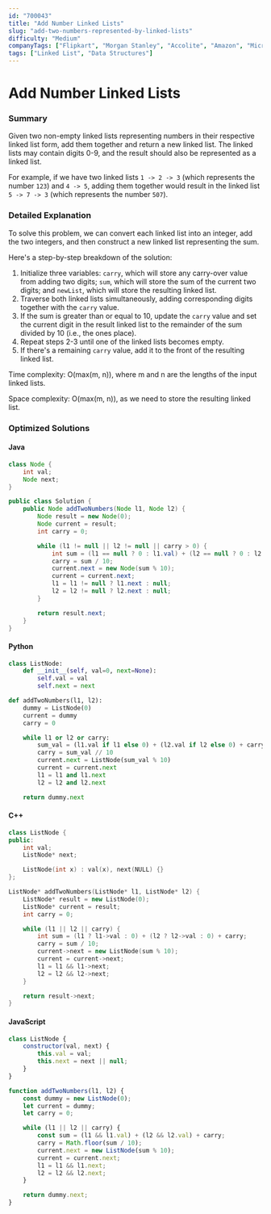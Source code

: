 ```yaml
---
id: "700043"
title: "Add Number Linked Lists"
slug: "add-two-numbers-represented-by-linked-lists"
difficulty: "Medium"
companyTags: ["Flipkart", "Morgan Stanley", "Accolite", "Amazon", "Microsoft", "Snapdeal", "MakeMyTrip", "Qualcomm"]
tags: ["Linked List", "Data Structures"]
---
```


**Add Number Linked Lists**
======================

### Summary

Given two non-empty linked lists representing numbers in their respective linked list form, add them together and return a new linked list. The linked lists may contain digits 0-9, and the result should also be represented as a linked list.

For example, if we have two linked lists `1 -> 2 -> 3` (which represents the number `123`) and `4 -> 5`, adding them together would result in the linked list `5 -> 7 -> 3` (which represents the number `507`).

### Detailed Explanation

To solve this problem, we can convert each linked list into an integer, add the two integers, and then construct a new linked list representing the sum.

Here's a step-by-step breakdown of the solution:

1. Initialize three variables: `carry`, which will store any carry-over value from adding two digits; `sum`, which will store the sum of the current two digits; and `newList`, which will store the resulting linked list.
2. Traverse both linked lists simultaneously, adding corresponding digits together with the `carry` value.
3. If the sum is greater than or equal to 10, update the `carry` value and set the current digit in the result linked list to the remainder of the sum divided by 10 (i.e., the ones place).
4. Repeat steps 2-3 until one of the linked lists becomes empty.
5. If there's a remaining `carry` value, add it to the front of the resulting linked list.

Time complexity: O(max(m, n)), where m and n are the lengths of the input linked lists.

Space complexity: O(max(m, n)), as we need to store the resulting linked list.

### Optimized Solutions

#### Java
```java
class Node {
    int val;
    Node next;
}

public class Solution {
    public Node addTwoNumbers(Node l1, Node l2) {
        Node result = new Node(0);
        Node current = result;
        int carry = 0;

        while (l1 != null || l2 != null || carry > 0) {
            int sum = (l1 == null ? 0 : l1.val) + (l2 == null ? 0 : l2.val) + carry;
            carry = sum / 10;
            current.next = new Node(sum % 10);
            current = current.next;
            l1 = l1 != null ? l1.next : null;
            l2 = l2 != null ? l2.next : null;
        }

        return result.next;
    }
}
```

#### Python
```python
class ListNode:
    def __init__(self, val=0, next=None):
        self.val = val
        self.next = next

def addTwoNumbers(l1, l2):
    dummy = ListNode(0)
    current = dummy
    carry = 0

    while l1 or l2 or carry:
        sum_val = (l1.val if l1 else 0) + (l2.val if l2 else 0) + carry
        carry = sum_val // 10
        current.next = ListNode(sum_val % 10)
        current = current.next
        l1 = l1 and l1.next
        l2 = l2 and l2.next

    return dummy.next
```

#### C++
```cpp
class ListNode {
public:
    int val;
    ListNode* next;

    ListNode(int x) : val(x), next(NULL) {}
};

ListNode* addTwoNumbers(ListNode* l1, ListNode* l2) {
    ListNode* result = new ListNode(0);
    ListNode* current = result;
    int carry = 0;

    while (l1 || l2 || carry) {
        int sum = (l1 ? l1->val : 0) + (l2 ? l2->val : 0) + carry;
        carry = sum / 10;
        current->next = new ListNode(sum % 10);
        current = current->next;
        l1 = l1 && l1->next;
        l2 = l2 && l2->next;
    }

    return result->next;
}
```

#### JavaScript
```javascript
class ListNode {
    constructor(val, next) {
        this.val = val;
        this.next = next || null;
    }
}

function addTwoNumbers(l1, l2) {
    const dummy = new ListNode(0);
    let current = dummy;
    let carry = 0;

    while (l1 || l2 || carry) {
        const sum = (l1 && l1.val) + (l2 && l2.val) + carry;
        carry = Math.floor(sum / 10);
        current.next = new ListNode(sum % 10);
        current = current.next;
        l1 = l1 && l1.next;
        l2 = l2 && l2.next;
    }

    return dummy.next;
}
```